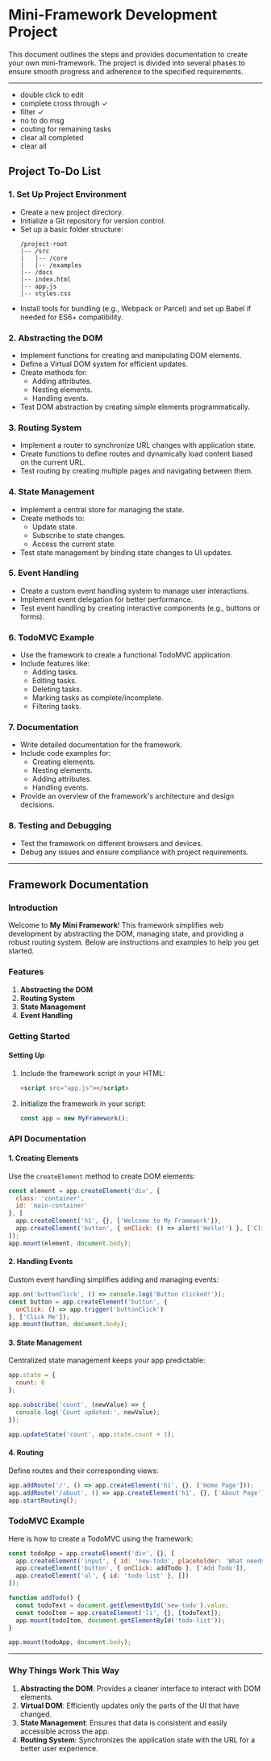 # Mini-Framework Development Project

This document outlines the steps and provides documentation to create your own mini-framework. The project is divided into several phases to ensure smooth progress and adherence to the specified requirements.

---

- double click to edit
- complete cross through ✓
- filter ✓
- no to do msg 
- couting for remaining tasks
- clear all completed 
- clear all

## Project To-Do List

### 1. **Set Up Project Environment**
- Create a new project directory.
- Initialize a Git repository for version control.
- Set up a basic folder structure:
  ```
  /project-root
  |-- /src
  |   |-- /core
  |   |-- /examples
  |-- /docs
  |-- index.html
  |-- app.js
  |-- styles.css
  ```
- Install tools for bundling (e.g., Webpack or Parcel) and set up Babel if needed for ES6+ compatibility.

### 2. **Abstracting the DOM**
- Implement functions for creating and manipulating DOM elements.
- Define a Virtual DOM system for efficient updates.
- Create methods for:
  - Adding attributes.
  - Nesting elements.
  - Handling events.
- Test DOM abstraction by creating simple elements programmatically.

### 3. **Routing System**
- Implement a router to synchronize URL changes with application state.
- Create functions to define routes and dynamically load content based on the current URL.
- Test routing by creating multiple pages and navigating between them.

### 4. **State Management**
- Implement a central store for managing the state.
- Create methods to:
  - Update state.
  - Subscribe to state changes.
  - Access the current state.
- Test state management by binding state changes to UI updates.

### 5. **Event Handling**
- Create a custom event handling system to manage user interactions.
- Implement event delegation for better performance.
- Test event handling by creating interactive components (e.g., buttons or forms).

### 6. **TodoMVC Example**
- Use the framework to create a functional TodoMVC application.
- Include features like:
  - Adding tasks.
  - Editing tasks.
  - Deleting tasks.
  - Marking tasks as complete/incomplete.
  - Filtering tasks.

### 7. **Documentation**
- Write detailed documentation for the framework.
- Include code examples for:
  - Creating elements.
  - Nesting elements.
  - Adding attributes.
  - Handling events.
- Provide an overview of the framework's architecture and design decisions.

### 8. **Testing and Debugging**
- Test the framework on different browsers and devices.
- Debug any issues and ensure compliance with project requirements.

---

## Framework Documentation

### Introduction
Welcome to **My Mini Framework**! This framework simplifies web development by abstracting the DOM, managing state, and providing a robust routing system. Below are instructions and examples to help you get started.

### Features
1. **Abstracting the DOM**
2. **Routing System**
3. **State Management**
4. **Event Handling**

### Getting Started
#### Setting Up
1. Include the framework script in your HTML:
   ```html
   <script src="app.js"></script>
   ```
2. Initialize the framework in your script:
   ```javascript
   const app = new MyFramework();
   ```

### API Documentation

#### 1. **Creating Elements**
Use the `createElement` method to create DOM elements:
```javascript
const element = app.createElement('div', {
  class: 'container',
  id: 'main-container'
}, [
  app.createElement('h1', {}, ['Welcome to My Framework']),
  app.createElement('button', { onClick: () => alert('Hello!') }, ['Click Me'])
]);
app.mount(element, document.body);
```

#### 2. **Handling Events**
Custom event handling simplifies adding and managing events:
```javascript
app.on('buttonClick', () => console.log('Button clicked!'));
const button = app.createElement('button', {
  onClick: () => app.trigger('buttonClick')
}, ['Click Me']);
app.mount(button, document.body);
```

#### 3. **State Management**
Centralized state management keeps your app predictable:
```javascript
app.state = {
  count: 0
};

app.subscribe('count', (newValue) => {
  console.log('Count updated:', newValue);
});

app.updateState('count', app.state.count + 1);
```

#### 4. **Routing**
Define routes and their corresponding views:
```javascript
app.addRoute('/', () => app.createElement('h1', {}, ['Home Page']));
app.addRoute('/about', () => app.createElement('h1', {}, ['About Page']));
app.startRouting();
```

### TodoMVC Example
Here is how to create a TodoMVC using the framework:
```javascript
const todoApp = app.createElement('div', {}, [
  app.createElement('input', { id: 'new-todo', placeholder: 'What needs to be done?' }, []),
  app.createElement('button', { onClick: addTodo }, ['Add Todo']),
  app.createElement('ul', { id: 'todo-list' }, [])
]);

function addTodo() {
  const todoText = document.getElementById('new-todo').value;
  const todoItem = app.createElement('li', {}, [todoText]);
  app.mount(todoItem, document.getElementById('todo-list'));
}

app.mount(todoApp, document.body);
```

---

### Why Things Work This Way
1. **Abstracting the DOM**: Provides a cleaner interface to interact with DOM elements.
2. **Virtual DOM**: Efficiently updates only the parts of the UI that have changed.
3. **State Management**: Ensures that data is consistent and easily accessible across the app.
4. **Routing System**: Synchronizes the application state with the URL for a better user experience.



